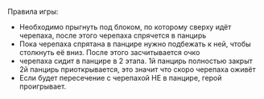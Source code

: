 Правила игры:
* Необходимо прыгнуть под блоком, по которому сверху идёт черепаха, после этого черепаха спрячется в панцирь
* Пока черепаха спрятана в панцире нужно подбежать к ней, чтобы столкнуть её вниз. После этого засчитывается очко
* черепаха сидит в панцире в 2 этапа. 1й панцирь полностью закрыт 2й панцирь приоткрывается, это значит что скоро черепаха оживёт
* Если будет пересечение с черепахой НЕ в панцире, герой проигрывает.
